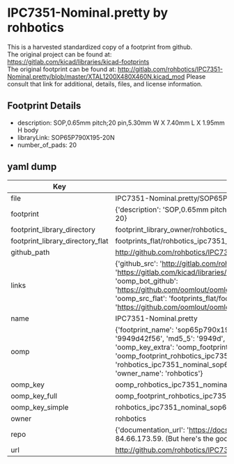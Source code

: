# IPC7351-Nominal.pretty by rohbotics  
This is a harvested standardized copy of a footprint from github.  
The original project can be found at:  
https://gitlab.com/kicad/libraries/kicad-footprints  
The original footprint can be found at:
http://gitlab.com/rohbotics/IPC7351-Nominal.pretty/blob/master/XTAL1200X480X460N.kicad_mod
Please consult that link for additional, details, files, and license information.  
## Footprint Details
* description: SOP,0.65mm pitch;20 pin,5.30mm W X 7.40mm L X 1.95mm H body  
* libraryLink: SOP65P790X195-20N  
* number_of_pads: 20  
## yaml dump  
| Key | Value |  
| --- | --- |  
| file | IPC7351-Nominal.pretty/SOP65P790X195-20N.kicad_mod |  
| footprint | {'description': 'SOP,0.65mm pitch;20 pin,5.30mm W X 7.40mm L X 1.95mm H body', 'libraryLink': 'SOP65P790X195-20N', 'number_of_pads': 20} |  
| footprint_library_directory | footprint_library_owner/rohbotics_IPC7351-Nominal.pretty |  
| footprint_library_directory_flat | footprints_flat/rohbotics_ipc7351_nominal_sop65p790x195_20n/working |  
| github_path | http://github.com/rohbotics/IPC7351-Nominal.pretty/blob/master/SOP65P790X195-20N.kicad_mod |  
| links | {'github_src': 'http://gitlab.com/rohbotics/IPC7351-Nominal.pretty/blob/master/XTAL1200X480X460N.kicad_mod', 'github_src_repo': 'https://gitlab.com/kicad/libraries/kicad-footprints', 'oomp_bot': 'footprints/rohbotics_ipc7351_nominal_sop65p790x195_20n/working', 'oomp_bot_github': 'https://github.com/oomlout/oomlout_oomp_footprint_bot/tree/main/footprints/rohbotics_ipc7351_nominal_sop65p790x195_20n/working', 'oomp_src_flat': 'footprints_flat/footprints_flat/rohbotics_ipc7351_nominal_sop65p790x195_20n/working', 'oomp_src_flat_github': 'https://github.com/oomlout/oomlout_oomp_footprint_src/tree/main/footprints_flat/rohbotics_ipc7351_nominal_sop65p790x195_20n/working'} |  
| name | IPC7351-Nominal.pretty |  
| oomp | {'footprint_name': 'sop65p790x195_20n', 'library_name': 'ipc7351_nominal', 'md5': '9949d42f56055b46d283a0ee6b612f5f', 'md5_10': '9949d42f56', 'md5_5': '9949d', 'md5_6': '9949d4', 'oomp_key': 'oomp_rohbotics_ipc7351_nominal_sop65p790x195_20n', 'oomp_key_extra': 'oomp_footprint_rohbotics_ipc7351_nominal_sop65p790x195_20n', 'oomp_key_full': 'oomp_footprint_rohbotics_ipc7351_nominal_sop65p790x195_20n_9949d4', 'oomp_key_simple': 'rohbotics_ipc7351_nominal_sop65p790x195_20n', 'original_filename': 'IPC7351-Nominal.pretty/SOP65P790X195-20N.kicad_mod', 'owner_name': 'rohbotics'} |  
| oomp_key | oomp_rohbotics_ipc7351_nominal_sop65p790x195_20n |  
| oomp_key_full | oomp_footprint_rohbotics_ipc7351_nominal_sop65p790x195_20n |  
| oomp_key_simple | rohbotics_ipc7351_nominal_sop65p790x195_20n |  
| owner | rohbotics |  
| repo | {'documentation_url': 'https://docs.github.com/rest/overview/resources-in-the-rest-api#rate-limiting', 'message': "API rate limit exceeded for 84.66.173.59. (But here's the good news: Authenticated requests get a higher rate limit. Check out the documentation for more details.)"} |  
| url | http://github.com/rohbotics/IPC7351-Nominal.pretty |  

